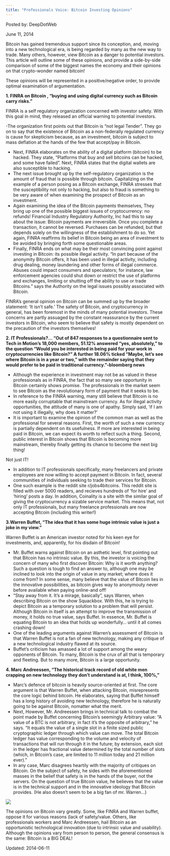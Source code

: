 ```yaml
---
title: "Professionals Voice: Bitcoin Investing Opinions"
---
```


Posted by: DeepDotWeb

<span>June 11, 2014</span>

<p>Bitcoin has gained tremendous support since its conception, and, moving into a new technological era, is being regarded by many as the new way to trade. Many others, however, view Bitcoin as a danger to potential investors. This article will outline some of these opinions, and provide a side-by-side comparison of some of the biggest names the economy and their opinions on that crypto-wonder named bitcoin!</p>
<p>These opinions will be represented in a positive/negative order, to provide optimal examination of argumentation.</p>
<p><strong>1. FINRA on Bitcoin , &#8220;buying and using digital currency such as Bitcoin carry risks.&#8221;</strong></p>
<p>FINRA is a self regulatory organization concerned with investor safety. With this goal in mind, they released an official warning to potential investors.</p>
<p>-The organization first points out that Bitcoin is &#8220;not legal Tender&#8221;. They go on to say that the existence of Bitcoin as a non-federally regulated currency is cause for skepticism because, as an investment, bitcoin is subject to mass deflation at the hands of the few that accept/pay in Bitcoin.</p>
<ul>
<li>Next, FINRA elaborates on the ability of a digital platform (bitcoin) to be hacked. They state, &#8220;Platforms that buy and sell bitcoins can be hacked, and some have failed&#8221;. Next, FINRA states that the digital wallets are also susceptible to hacking.</li>
<li>The next issue brought up by the self-regulatory organization is the amount of fraud that is possible through bitcoin. Capitalizing on the example of a person posing as a Bitcoin exchange, FINRA stresses that the susceptibility not only to hacking, but also to fraud is something to be very aware of when examining the prospect of Bitcoin as an investment.</li>
<li>Again examining the idea of the Bitcoin payments themselves, They bring up one of the possible biggest issues of cryptocurrency: no refunds! Financial Industry Regulatory Authority, Inc had this to say about the issue: Bitcoin payments are irreversible. Once you complete a transaction, it cannot be reversed. Purchases can be refunded, but that depends solely on the willingness of the establishment to do so. Yet again, FINRA reaffirms its belief in Bitcoin being an area of investment to be avoided by bringing forth some questionable areas.</li>
<li>Finally, FINRA ends on what may be their most convincing point against investing in Bitcoin: its possible illegal activity. &#8220;In part because of the anonymity Bitcoin offers, it has been used in illegal activity, including drug dealing, money laundering and other forms of illegal commerce. Abuses could impact consumers and speculators; for instance, law enforcement agencies could shut down or restrict the use of platforms and exchanges, limiting or shutting off the ability to use or trade Bitcoins.&#8221; says the Authority on the legal issues possibly associated with Bitcoin.</li>
</ul>
<p>FINRA&#8217;s general opinion on Bitcoin can be summed up by the broader statement: &#8216;It isn&#8217;t safe.&#8217; The safety of Bitcoin, and cryptocurrency in general, has been foremost in the minds of many potential investors. These concerns are partly assuaged by the constant reassurance by the current investors in Bitcoin, who seem to believe that safety is mostly dependent on the precaution of the investors themselves!</p>
<p><strong>2. IT Professionals?&#8230; &#8220;Out of 847 responses to a questionnaire sent to Tech in Motion’s 18,000 members, 51.12% answered “yes, absolutely,” to the question “Would you be interested in being paid for your work in cryptocurrencies like Bitcoin?” A further 18.06% ticked “Maybe, let’s see where Bitcoin is in a year or two,” with the remainder saying that they would prefer to be paid in traditional currency.&#8221;-bloomberg news</strong></p>
<ul>
<li>Although the experience in investment may not be as valued in these professionals as in FINRA, the fact that so many see opportunity in Bitcoin certainly shows promise. The professionals in the market seem to see Bitcoin as the revolutionary form of payment that it seeks to be.</li>
<li>In reference to the FINRA warning, many still believe that Bitcoin is no more easily corruptable that mainstream currency. As for illegal activity opportunities, the attitude of many is one of apathy. Simply said, &#8216;if I am not using it illegally, why does it matter?&#8217;</li>
<li>It is important to examine the opinion of the common man as well as the professional for several reasons. First, the worth of such a new currency is partially dependent on its usefulness. If more are interested in being paid in Bitcoin, we can expect its worth to reflect such a thing. Second, public interest in Bitcoin shows that Bitcoin is becoming more mainstream, thereby finally getting its chance to become the next big thing!</li>
</ul>
<p>Not just IT!</p>
<ul>
<li>In addition to IT professionals specifically, many freelancers and private employees are now willing to accept payment in Bitcoin. In fact, several communities of individuals seeking to trade their services for Bitcoin.</li>
<li>One such example is the reddit site r/jobs4bitcoins. This reddit site is filled with over 5000 readers, and recieves hundreds of &#8216;for hire&#8217; and &#8216;hiring&#8217; posts a day. In addition, Coinality is a site with the similar goal of giving the cryptocurrency a sizable service market. This means that, not only IT professionals, but many freelance professionals are now accepting Bitcoin (including this writer!)</li>
</ul>
<p><strong>3.Warren Buffet, &#8220;The idea that it has some huge intrinsic value is just a joke in my view.&#8221;</strong></p>
<p>Warren Buffet is an American investor noted for his keen eye for investments, and, apparently, for his disdain of Bitcoin!</p>
<ul>
<li>Mr. Buffet warns against Bitcoin on an asthetic level, first pointing out that Bitcoin has no intrinsic value. By this, the investor is voicing the concern of many who first discover Bitcoin: Why is it worth anything? Such a question is tough to find an answer to, although one may be inclined to look into the origin of value in any market; where does it come from? In some sense, many believe that the value of Bitcoin lies in the innovative possibilities, as bitcoin gives way to anonymouty never before available when paying online-and off!</li>
<li>&#8220;Stay away from it. It&#8217;s a mirage, basically&#8221;, says Warren, when describing Bitcoin on the show Squackbox. With this, he is trying to depict Bitcoin as a temporary solution to a problem that will persist. Although Bitcoin in itself is an attempt to improve the transmission of money, it holds no true value, says Buffet. In essence, Mr. Buffet is equating Bitcoin to an idea that holds up wonderfully&#8230; until it all comes crashing down!</li>
<li>One of the leading arguments against Warren&#8217;s assessment of Bitcoin is that Warren Buffet is not a fan of new technology, making any critique of a new technological industry flawed at its source.</li>
<li>Buffet&#8217;s criticism has amassed a lot of support among the weary opponents of Bitcoin. To many, Bitcoin is the crux of all that is temporary and fleeting. But to many more, Bitcoin is a large opportunity.</li>
</ul>
<p><strong>4. Marc Andreessen, “The historical track record of old white men crapping on new technology they don’t understand is at, I think, 100%,”</strong></p>
<ul>
<li>Marc&#8217;s defence of bitcoin is heavily source-oriented at first. The core argument is that Warren Buffet, when attacking Bitcoin, misrepresents the core logic behind bitcoin. He elaborates, saying that Buffet himself has a long history of avoiding new technology, therefore he is naturally going to be against Bitcoin, nomatter what the merit.</li>
<li>Next, However, Mr. Andreessen brings in technical talk to combat the point made by Buffet concerning Bitcoin&#8217;s seemingly Arbitrary value: “A value of a BTC is not arbitrary, in fact it’s the opposite of arbitrary,” he says. “It equals the value of a single slot in a finite sized public cryptographic ledger through which value can move. The total Bitcoin ledger has value corresponding to the volume and velocity of transactions that will run through it in the future; by extension, each slot in the ledger has fractional value determined by the total number of slots (which, in Bitcoin’s case, are limited to 11 million today and 21 million ever).”</li>
<li>In any case, Marc disagrees heartily with the majority of critiques on Bitcoin. On the subject of safety, he sides with the aforementioned masses in the belief that safety is in the hands of the buyer, not the servers. On the question of true Bitcoin value, he believes that the value is in the technical support and in the innovative ideology that Bitcoin provides. (He also doesn&#8217;t seem to be a big fan of mr. Warren&#8230;)</li>
</ul>
<img src="https://G-I-R.github.io/deepdotweb/imgs/2014/06/graph.jpg" />

<p>The opinions on Bitcoin vary greatly. Some, like FINRA and Warren buffet, oppose it for various reasons (lack of safety/value. Others, like professionals workers and Marc Andreessen, hail Bitcoin as an opportunistic technological innovation (due to intrinsic value and usability). Although the opinions vary from person to person, the general consensus is the same: Bitcoin is a BIG DEAL!</p>

Updated: 2014-06-11
    
